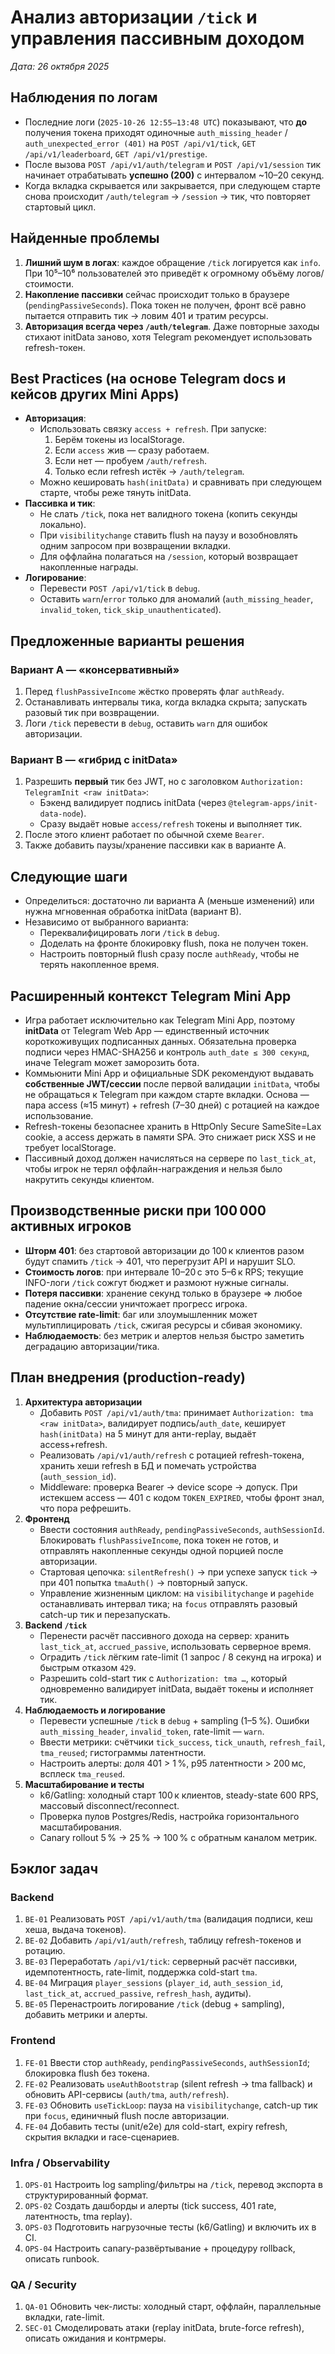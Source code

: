 # Анализ авторизации `/tick` и управления пассивным доходом

_Дата: 26 октября 2025_

## Наблюдения по логам
- Последние логи (`2025-10-26 12:55–13:48 UTC`) показывают, что **до** получения токена приходят одиночные `auth_missing_header` / `auth_unexpected_error (401)` на `POST /api/v1/tick`, `GET /api/v1/leaderboard`, `GET /api/v1/prestige`.
- После вызова `POST /api/v1/auth/telegram` и `POST /api/v1/session` тик начинает отрабатывать **успешно (200)** с интервалом ~10–20 секунд.
- Когда вкладка скрывается или закрывается, при следующем старте снова происходит `/auth/telegram` → `/session` → тик, что повторяет стартовый цикл.

## Найденные проблемы
1. **Лишний шум в логах**: каждое обращение `/tick` логируется как `info`. При 10⁵–10⁶ пользователей это приведёт к огромному объёму логов/стоимости.
2. **Накопление пассивки** сейчас происходит только в браузере (`pendingPassiveSeconds`). Пока токен не получен, фронт всё равно пытается отправить тик → ловим 401 и тратим ресурсы.
3. **Авторизация всегда через `/auth/telegram`**. Даже повторные заходы стихают initData заново, хотя Telegram рекомендует использовать refresh-токен.

## Best Practices (на основе Telegram docs и кейсов других Mini Apps)
- **Авторизация**:
  - Использовать связку `access + refresh`. При запуске:
    1. Берём токены из localStorage.
    2. Если `access` жив — сразу работаем.
    3. Если нет — пробуем `/auth/refresh`.
    4. Только если refresh истёк → `/auth/telegram`.
  - Можно кешировать `hash(initData)` и сравнивать при следующем старте, чтобы реже тянуть initData.
- **Пассивка и тик**:
  - Не слать `/tick`, пока нет валидного токена (копить секунды локально).
  - При `visibilitychange` ставить flush на паузу и возобновлять одним запросом при возвращении вкладки.
  - Для оффлайна полагаться на `/session`, который возвращает накопленные награды.
- **Логирование**:
  - Перевести `POST /api/v1/tick` в `debug`.
  - Оставить `warn`/`error` только для аномалий (`auth_missing_header`, `invalid_token`, `tick_skip_unauthenticated`).

## Предложенные варианты решения

### Вариант A — «консервативный»
1. Перед `flushPassiveIncome` жёстко проверять флаг `authReady`.
2. Останавливать интервалы тика, когда вкладка скрыта; запускать разовый тик при возвращении.
3. Логи `/tick` перевести в `debug`, оставить `warn` для ошибок авторизации.

### Вариант B — «гибрид с initData»
1. Разрешить **первый** тик без JWT, но с заголовком `Authorization: TelegramInit <raw initData>`:
   - Бэкенд валидирует подпись initData (через `@telegram-apps/init-data-node`).
   - Сразу выдаёт новые `access/refresh` токены и выполняет тик.
2. После этого клиент работает по обычной схеме `Bearer`.
3. Также добавить паузы/хранение пассивки как в варианте A.

## Следующие шаги
- Определиться: достаточно ли варианта A (меньше изменений) или нужна мгновенная обработка initData (вариант B).
- Независимо от выбранного варианта:
  - Переквалифицировать логи `/tick` в `debug`.
  - Доделать на фронте блокировку flush, пока не получен токен.
  - Настроить повторный flush сразу после `authReady`, чтобы не терять накопленное время.

## Расширенный контекст Telegram Mini App
- Игра работает исключительно как Telegram Mini App, поэтому **initData** от Telegram Web App — единственный источник короткоживущих подписанных данных. Обязательна проверка подписи через HMAC-SHA256 и контроль `auth_date ≤ 300 секунд`, иначе Telegram может заморозить бота.
- Коммьюнити Mini App и официальные SDK рекомендуют выдавать **собственные JWT/сессии** после первой валидации `initData`, чтобы не обращаться к Telegram при каждом старте вкладки. Основа — пара access (≈15 минут) + refresh (7–30 дней) с ротацией на каждое использование.
- Refresh-токены безопаснее хранить в HttpOnly Secure SameSite=Lax cookie, а access держать в памяти SPA. Это снижает риск XSS и не требует localStorage.
- Пассивный доход должен начисляться на сервере по `last_tick_at`, чтобы игрок не терял оффлайн-награждения и нельзя было накрутить секунды клиентом.

## Производственные риски при 100 000 активных игроков
- **Шторм 401**: без стартовой авторизации до 100 к клиентов разом будут спамить `/tick` → 401, что перегрузит API и нарушит SLO.
- **Стоимость логов**: при интервале 10–20 с это 5–6 к RPS; текущие INFO-логи `/tick` сожгут бюджет и размоют нужные сигналы.
- **Потеря пассивки**: хранение секунд только в браузере ⇒ любое падение окна/сессии уничтожает прогресс игрока.
- **Отсутствие rate-limit**: баг или злоумышленник может мультиплицировать `/tick`, сжигая ресурсы и сбивая экономику.
- **Наблюдаемость**: без метрик и алертов нельзя быстро заметить деградацию авторизации/тика.

## План внедрения (production-ready)
1. **Архитектура авторизации**
   - Добавить `POST /api/v1/auth/tma`: принимает `Authorization: tma <raw initData>`, валидирует подпись/`auth_date`, кеширует `hash(initData)` на 5 минут для анти-replay, выдаёт access+refresh.
   - Реализовать `/api/v1/auth/refresh` с ротацией refresh-токена, хранить хеши refresh в БД и помечать устройства (`auth_session_id`).
   - Middleware: проверка Bearer → device scope → допуск. При истекшем access — 401 с кодом `TOKEN_EXPIRED`, чтобы фронт знал, что пора рефрешить.
2. **Фронтенд**
   - Ввести состояния `authReady`, `pendingPassiveSeconds`, `authSessionId`. Блокировать `flushPassiveIncome`, пока токен не готов, и отправлять накопленные секунды одной порцией после авторизации.
   - Стартовая цепочка: `silentRefresh()` → при успехе запуск `tick` → при 401 попытка `tmaAuth()` → повторный запуск.
   - Управление жизненным циклом: на `visibilitychange` и `pagehide` останавливать интервал тика; на `focus` отправлять разовый catch-up тик и перезапускать.
3. **Backend `/tick`**
   - Перенести расчёт пассивного дохода на сервер: хранить `last_tick_at`, `accrued_passive`, использовать серверное время.
   - Оградить `/tick` лёгким rate-limit (1 запрос / 8 секунд на игрока) и быстрым отказом `429`.
   - Разрешить cold-start тик с `Authorization: tma …`, который одновременно валидирует initData, выдаёт токены и исполняет тик.
4. **Наблюдаемость и логирование**
   - Перевести успешные `/tick` в `debug` + sampling (1–5 %). Ошибки `auth_missing_header`, `invalid_token`, rate-limit — `warn`.
   - Ввести метрики: счётчики `tick_success`, `tick_unauth`, `refresh_fail`, `tma_reused`; гистограммы латентности.
   - Настроить алерты: доля 401 > 1 %, p95 латентности > 200 мс, всплеск `tma_reused`.
5. **Масштабирование и тесты**
   - k6/Gatling: холодный старт 100 к клиентов, steady-state 600 RPS, массовый disconnect/reconnect.
   - Проверка пулов Postgres/Redis, настройка горизонтального масштабирования.
   - Canary rollout 5 % → 25 % → 100 % с обратным каналом метрик.

## Бэклог задач
### Backend
1. `BE-01` Реализовать `POST /api/v1/auth/tma` (валидация подписи, кеш хеша, выдача токенов).
2. `BE-02` Добавить `/api/v1/auth/refresh`, таблицу refresh-токенов и ротацию.
3. `BE-03` Переработать `/api/v1/tick`: серверный расчёт пассивки, идемпотентность, rate-limit, поддержка cold-start `tma`.
4. `BE-04` Миграция `player_sessions` (`player_id`, `auth_session_id`, `last_tick_at`, `accrued_passive`, `refresh_hash`, аудиты).
5. `BE-05` Перенастроить логирование `/tick` (debug + sampling), добавить метрики и алерты.

### Frontend
1. `FE-01` Ввести стор `authReady`, `pendingPassiveSeconds`, `authSessionId`; блокировка flush без токена.
2. `FE-02` Реализовать `useAuthBootstrap` (silent refresh → tma fallback) и обновить API-сервисы (`auth/tma`, `auth/refresh`).
3. `FE-03` Обновить `useTickLoop`: пауза на `visibilitychange`, catch-up тик при `focus`, единичный flush после авторизации.
4. `FE-04` Добавить тесты (unit/e2e) для cold-start, expiry refresh, скрытия вкладки и race-сценариев.

### Infra / Observability
1. `OPS-01` Настроить log sampling/фильтры на `/tick`, перевод экспорта в структурированный формат.
2. `OPS-02` Создать дашборды и алерты (tick success, 401 rate, латентность, tma replay).
3. `OPS-03` Подготовить нагрузочные тесты (k6/Gatling) и включить их в CI.
4. `OPS-04` Настроить canary-развёртывание + процедуру rollback, описать runbook.

### QA / Security
1. `QA-01` Обновить чек-листы: холодный старт, оффлайн, параллельные вкладки, rate-limit.
2. `SEC-01` Смоделировать атаки (replay initData, brute-force refresh), описать ожидания и контрмеры.
